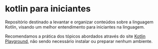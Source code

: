# kotlin para iniciantes
Repositório destinado a levantar e organizar conteúdos sobre a linguagem Kotlin, visando um melhor entendimento para iniciantes na linguagem.

Recomendamos a prática dos tópicos abordados através do site [Kotlin Playground](https://play.kotlinlang.org/), não sendo necessário instalar ou preparar nenhum ambiente.
